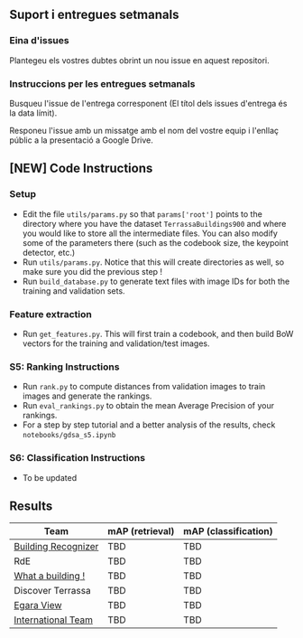 ## Suport i entregues setmanals

### Eina d'issues
Plantegeu els vostres dubtes obrint un nou issue en aquest repositori.

### Instruccions per les entregues setmanals

Busqueu l'issue de l'entrega corresponent (El títol dels issues d'entrega és la data límit).

Responeu l'issue amb un missatge amb el nom del vostre equip i l'enllaç públic a la presentació a Google Drive.

## [NEW] Code Instructions

### Setup

- Edit the file `utils/params.py` so that `params['root']` points to the directory where you have the dataset `TerrassaBuildings900` and where you would like to store all the intermediate files. You can also modify some of the parameters there (such as the codebook size, the keypoint detector, etc.)
- Run `utils/params.py`. Notice that this will create directories as well, so make sure you did the previous step !
- Run `build_database.py` to generate text files with image IDs for both the training and validation sets. 

### Feature extraction

- Run `get_features.py`. This will first train a codebook, and then build BoW vectors for the training and validation/test images.

### S5: Ranking Instructions


- Run `rank.py` to compute distances from validation images to train images and generate the rankings.
- Run `eval_rankings.py` to obtain the mean Average Precision of your rankings.
- For a step by step tutorial and a better analysis of the results, check `notebooks/gdsa_s5.ipynb`

### S6: Classification Instructions

- To be updated

## Results

| Team                  | mAP (retrieval) | mAP (classification) |
| -------------         | --------------- | -------------------- |
| [Building Recognizer](http://gdsa-upc.github.io/Building-Recognizer/)   | TBD             | TBD                  |
| RdE                   | TBD             | TBD                  |
| [What a building !](http://gdsa-upc.github.io/What-a-building-App/)     | TBD             | TBD                  |
| Discover Terrassa     | TBD             | TBD                  |
| [Egara View](http://gdsa-upc.github.io/Egara-View/)            | TBD             | TBD                  |
| [International Team](http://gdsa-upc.github.io/International-Team/)    | TBD             | TBD                  |

